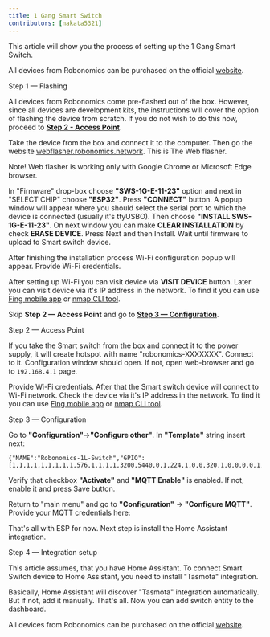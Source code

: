 ```yaml
---
title: 1 Gang Smart Switch
contributors: [nakata5321]
---
```

This article will show you the process of setting up the 1 Gang Smart Switch.

<robo-wiki-note type="warning">  

All devices from Robonomics can be purchased on the official [website](https://robonomics.network/devices/).

</robo-wiki-note>

<robo-wiki-video autoplay loop controls :videos="[{src: 'https://crustipfs.info/ipfs/QmTWhDu1PdQgR1ZuLuGpEtYG8uMm8eiWLziK1zLupQwU2i', type:'mp4'}]" />

<robo-wiki-title :type="2" anchor="step1">
Step 1 — Flashing
</robo-wiki-title>

<robo-wiki-note type="warning">  

All devices from Robonomics come pre-flashed out of the box. However, since all devices are development kits, the instructions will cover the option of flashing the device from scratch. If you do not wish to do this now, proceed to [**Step 2 - Access Point**](/docs/ir-controller/#step2).

</robo-wiki-note>

Take the device from the box and connect it to the computer. Then go the website [webflasher.robonomics.network](https://webflasher.robonomics.network/). This is The Web flasher.

<robo-wiki-video autoplay loop controls :videos="[{src: 'https://crustipfs.info/ipfs/QmVWmGSnvGwQ3dQfZC8iM5KHBoGpaWVXXUjNuNesULQrGw', type:'mp4'}]" />

<robo-wiki-note type="warning"> Note! Web flasher is working only with Google Chrome or Microsoft Edge browser.</robo-wiki-note>

In "Firmware" drop-box choose **"SWS-1G-E-11-23"** option and next in "SELECT CHIP" choose **"ESP32"**. Press **"CONNECT"** button.
A popup window will appear where you should select the serial port to which the device is connected (usually it's ttyUSBO). Then choose **"INSTALL SWS-1G-E-11-23"**. 
On next window you can make **CLEAR INSTALLATION** by check **ERASE DEVICE**. Press Next and then Install. Wait until firmware to upload to Smart switch device.

After finishing the installation process Wi-Fi configuration popup will appear. Provide Wi-Fi credentials.

After setting up Wi-Fi you can visit device via **VISIT DEVICE** button. Later you can visit device via it's IP address in the network. To find it you can use [Fing mobile app](https://www.fing.com/products) or 
[nmap CLI tool](https://vitux.com/find-devices-connected-to-your-network-with-nmap/).

Skip **Step 2 — Access Point** and go to [**Step 3 — Configuration**](/docs/ir-controller/#step3).

<robo-wiki-title :type="2" anchor="step2">
Step 2 — Access Point
</robo-wiki-title>

If you take the Smart switch from the box and connect it to the power supply, it will create hotspot with name "robonomics-XXXXXXX". Connect to it. 
Configuration window should open. If not, open web-browser and go to `192.168.4.1` page.

<robo-wiki-picture src="ir-controller/phone-wifi.jpg" />

Provide Wi-Fi credentials. After that the Smart switch device will connect to Wi-Fi network. Check the device via it's IP address in the network. To find it you can use [Fing mobile app](https://www.fing.com/products) or 
[nmap CLI tool](https://vitux.com/find-devices-connected-to-your-network-with-nmap/).

<robo-wiki-title :type="2" anchor="step3">
Step 3 — Configuration
</robo-wiki-title>

<robo-wiki-video autoplay loop controls :videos="[{src: 'https://crustipfs.info/ipfs/QmZokF8TnReLt4B6q8ixkBmpZwpiiU9PQCPdyJw9RcnYFn', type:'mp4'}]" />

Go to **"Configuration"**->**"Configure other"**. In **"Template"** string insert next:

<code-helper copy>

```shell
{"NAME":"Robonomics-1L-Switch","GPIO":[1,1,1,1,1,1,1,1,1,576,1,1,1,1,3200,5440,0,1,224,1,0,0,320,1,0,0,0,0,1,1,1,32,1,0,0,1],"FLAG":0,"BASE":1}
```
</code-helper>

Verify that checkbox **"Activate"** and **"MQTT Enable"** is enabled. If not, enable it and press Save button.

Return to "main menu" and go to **"Configuration"** -> **"Configure MQTT"**.
Provide your MQTT credentials here:

<robo-wiki-picture src="ir-controller/mqtt.jpg" />

That's all with ESP for now. Next step is install the Home Assistant integration.

<robo-wiki-title :type="2" anchor="step4">
Step 4 — Integration setup
</robo-wiki-title>

This article assumes, that you have Home Assistant. To connect Smart Switch device to Home Assistant, you need to install "Tasmota" integration.

<robo-wiki-video autoplay loop controls :videos="[{src: 'https://crustipfs.live/ipfs/QmQw6aA5e7UqT1hZrAV8m1UPq1rWCgLsWcVufuxitQm84p', type:'mp4'}]" />

Basically, Home Assistant will discover "Tasmota" integration automatically. But if not, add it manually.
That's all. Now you can add switch entity to the dashboard.

<robo-wiki-note type="warning">  

All devices from Robonomics can be purchased on the official [website](https://robonomics.network/devices/).

</robo-wiki-note>